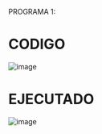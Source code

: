 PROGRAMA 1:
# CODIGO
![image](https://github.com/user-attachments/assets/8feb441e-2ac7-484f-8a0f-838bd826106e)
# EJECUTADO 
![image](https://github.com/user-attachments/assets/e83c5dd4-bf1c-4087-bce0-39bfad41d01d)


